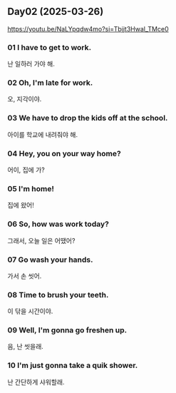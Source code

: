 ## Day02 (2025-03-26)
https://youtu.be/NaLYpqdw4mo?si=Tbjjt3Hwal_TMce0

### 01 I have to get to work.
난 일하러 가야 해.

### 02 Oh, I'm late for work.
오, 지각이야.

### 03 We have to drop the kids off at the school.
아이를 학교에 내려줘야 해.

### 04 Hey, you on your way home?
어이, 집에 가?

### 05 I'm home!
집에 왔어!

### 06 So, how was work today?
그래서, 오늘 일은 어땠어?

### 07 Go wash your hands.
가서 손 씻어.

### 08 Time to brush your teeth.
이 닦을 시간이야.

### 09 Well, I'm gonna go freshen up.
음, 난 씻을래.

### 10 I'm just gonna take a quik shower. 
난 간단하게 샤워할래.